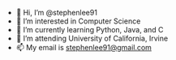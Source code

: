 - 👋 Hi, I’m @stephenlee91
- 👀 I’m interested in Computer Science
- 🌱 I’m currently learning Python, Java, and C
- 💞️ I’m attending University of California, Irvine
- 📫 My email is stephenlee91@gmail.com

<!---
stephenlee91/stephenlee91 is a ✨ special ✨ repository because its `README.md` (this file) appears on your GitHub profile.
You can click the Preview link to take a look at your changes.
--->
